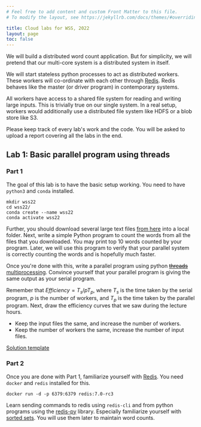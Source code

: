 ```yaml
---
# Feel free to add content and custom Front Matter to this file.
# To modify the layout, see https://jekyllrb.com/docs/themes/#overriding-theme-defaults

title: Cloud labs for WSS, 2022
layout: page
toc: false
---
```


We will build a distributed word count application. But for simplicity, we will
pretend that our multi-core system is a distributed system in itself.

We will start stateless python processes to act as distributed workers. These
workers will co-ordinate with each other through [Redis](https://redis.io/).
Redis behaves like the master (or driver program) in contemporary systems.

All workers have access to a shared file system for reading and writing large
inputs. This is trivially true on our single system. In a real setup, workers 
would additionally use a distributed file system like HDFS or a blob store like 
S3.

Please keep track of every lab's work and the code. You will be asked to upload
a report covering all the labs in the end.

## Lab 1: Basic parallel program using threads

### Part 1
The goal of this lab is to have the basic setup working. You need to have
`python3` and `conda` installed.

```commandline
mkdir wss22
cd wss22/
conda create --name wss22
conda activate wss22
```

Further, you should download several large text files
[from here](https://www.gutenberg.org/browse/scores/top) into a local folder. 
Next, write a simple Python program to count the words from all the files that 
you downloaded. You may print top 10 words counted by your program. Later, we
will use this program to verify that your parallel system is correctly
counting the words and is hopefully much faster.

Once you're done with this, write a parallel program using python
~~[threads](https://docs.python.org/3/library/threading.html)~~
[multiprocessing](https://docs.python.org/3/library/multiprocessing.html).
Convince yourself that your parallel program is giving the same output as your
serial program. 

Remember that $Efficiency = T_s / p T_p$, where $T_s$ is the time taken by the
serial program, $p$ is the number of workers, and $T_p$ is the time taken by the
parallel program. Next, draw the efficiency curves that we saw during the
lecture hours. 

* Keep the input files the same, and increase the number of workers. 
* Keep the number of workers the same, increase the number of input files. 

[Solution template](wss22-cloud-lab1)

### Part 2
Once you are done with Part 1, familiarize yourself with
[Redis](https://redis.io/).  You need `docker` and `redis` installed for this.

```
docker run -d -p 6379:6379 redis:7.0-rc3
```

Learn sending commands to redis using `redis-cli`
and from python programs using the [redis-py](https://github.com/redis/redis-py)
library. Especially familiarize yourself with [sorted
sets](https://redis.io/commands/zadd/). You will use them later to maintain word
counts.